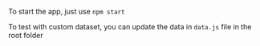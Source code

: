 To start the app, just use 
	`npm start`


To test with custom dataset, you can update the data in `data.js` file in the root folder
